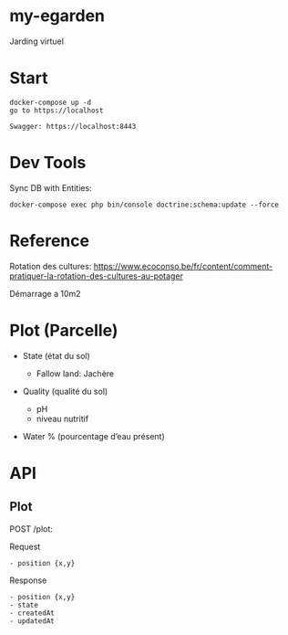 # my-egarden
Jarding virtuel


# Start

    docker-compose up -d
    go to https://localhost
    
    Swagger: https://localhost:8443

# Dev Tools

Sync DB with Entities: 

    docker-compose exec php bin/console doctrine:schema:update --force



# Reference

Rotation des cultures: https://www.ecoconso.be/fr/content/comment-pratiquer-la-rotation-des-cultures-au-potager

Démarrage a 10m2


# Plot (Parcelle)

- State (état du sol)
    - Fallow land: Jachère
    
- Quality (qualité du sol)
    - pH
    - niveau nutritif

- Water % (pourcentage d’eau présent)




# API

## Plot
POST /plot: 

Request

    - position {x,y}

Response

    - position {x,y}
    - state
    - createdAt
    - updatedAt
